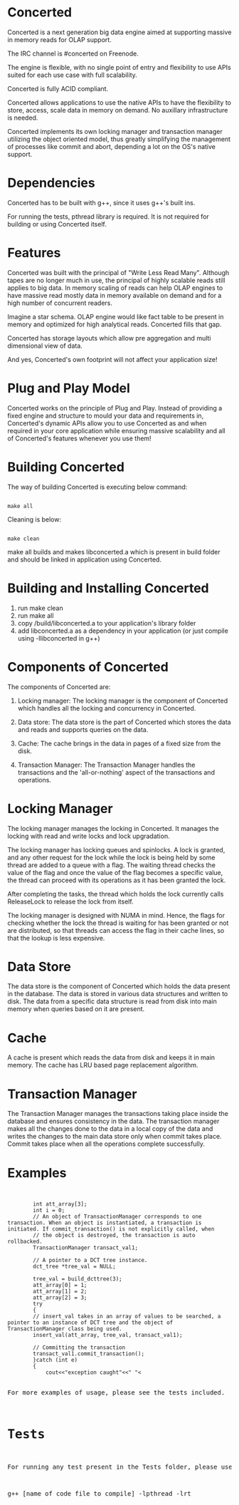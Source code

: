Concerted
=========


Concerted is a next generation big data engine aimed at supporting massive in memory reads for OLAP support.

The IRC channel is #concerted on Freenode.

The engine is flexible, with no single point of entry and flexibility to use APIs suited for each use case with full scalability.

Concerted is fully ACID compliant.

Concerted allows applications to use the native APIs to have the flexibility to store, access, scale data in memory on demand. No auxillary infrastructure is needed.

Concerted implements its own locking manager and transaction manager utilizing the object oriented model, thus greatly simplifying the management of processes like commit and abort, depending a lot on the OS's native support.


Dependencies
============

Concerted has to be built with g++, since it uses g++'s built ins.

For running the tests, pthread library is required. It is not required for building or using Concerted itself.

Features
=====================

Concerted was built with the principal of "Write Less Read Many". Although tapes are no longer much in use, the principal of highly scalable reads still applies to big data. In memory scaling of reads can help OLAP engines to have massive read mostly data in memory available on demand and for a high number of concurrent readers.

Imagine a star schema. OLAP engine would like fact table to be present in memory and optimized for high analytical reads. Concerted fills that gap.

Concerted has storage layouts which allow pre aggregation and multi dimensional view of data.

And yes, Concerted's own footprint will not affect your application size!


Plug and Play Model
================================================

Concerted works on the principle of Plug and Play. Instead of providing a fixed engine and structure to mould your data and requirements in, Concerted's dynamic APIs allow you to use Concerted as and when required in your core application while ensuring massive scalability and all of Concerted's features whenever you use them!

Building Concerted
================================================

The way of building Concerted is executing below command:

<pre><code>
make all
</pre></code>

Cleaning is below:

<pre><code>
make clean
</pre></code>

make all builds and makes libconcerted.a which is present in build folder and should be linked in application using Concerted.

<h1> Building and Installing Concerted </h1>

1) run make clean
2) run make all
3) copy /build/libconcerted.a to your application's library folder
4) add libconcerted.a as a dependency in your application (or just compile using -llibconcerted in g++)


Components of Concerted
=======================

The components of Concerted are:


1) Locking manager: The locking manager is the component of Concerted which handles all the locking and concurrency in Concerted.

2) Data store: The data store is the part of Concerted which stores the data and reads and supports queries on the data.

3) Cache: The cache brings in the data in pages of a fixed size from the disk.

4) Transaction Manager: The Transaction Manager handles the transactions and the 'all-or-nothing' aspect of the transactions and operations.



Locking Manager
==============

The locking manager manages the locking in Concerted. It manages the locking with read and write locks and lock upgradation.

The locking manager has locking queues and spinlocks. A lock is granted, and any other request for the lock while the lock is being held by some thread are added to a queue with a flag. The waiting thread checks the value of the flag and once the value of the flag becomes a specific value, the thread can proceed with its operations as it has been granted the lock.

After completing the tasks, the thread which holds the lock currently calls ReleaseLock to release the lock from itself.

The locking manager is designed with NUMA in mind. Hence, the flags for checking whether the lock the thread is waiting for has been granted or not are distributed, so that threads can access the flag in their cache lines, so that the lookup is less expensive.


Data Store
==========

The data store is the component of Concerted which holds the data present in the database. The data is stored in various data structures and written to disk. The data from a specific data structure is read from disk into main memory when queries based on it are present.



Cache
=====

A cache is present which reads the data from disk and keeps it in main memory. The cache has LRU based page replacement algorithm.


Transaction Manager
===================

The Transaction Manager manages the transactions taking place inside the database and ensures consistency in the data. The transaction manager makes all the changes done to the data in a local copy of the data and writes the changes to the main data store only when commit takes place. Commit takes place when all the operations complete successfully.

Examples
========

<pre><code> 

		int att_array[3];
		int i = 0;
		// An object of TransactionManager corresponds to one transaction. When an object is instantiated, a transaction is initiated. If commit_transaction() is not explicitly called, when
		// the object is destroyed, the transaction is auto rollbacked.
		TransactionManager transact_val1;

		// A pointer to a DCT tree instance.
		dct_tree *tree_val = NULL;

		tree_val = build_dcttree(3);
		att_array[0] = 1;
		att_array[1] = 2;
		att_array[2] = 3;
		try
		{
		// insert_val takes in an array of values to be searched, a pointer to an instance of DCT tree and the object of TransactionManager class being used.
		insert_val(att_array, tree_val, transact_val1);

		// Committing the transaction
		transact_val1.commit_transaction();
		}catch (int e)
		{
			cout<<"exception caught"<<" "<<e<<endl;
			return 1;
		}

		if (search_val(att_array, tree_val))
		{
			cout<<"All values found"<<endl;
		}
		else
		{
			cout<<"All values not found"<<endl;
		}
</pre></code>

For more examples of usage, please see the tests included.

Tests
=====

For running any test present in the Tests folder, please use:

g++ [name of code file to compile] -lpthread -lrt


